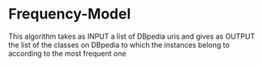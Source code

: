 # Frequency-Model

This algorithm takes as INPUT a list of DBpedia uris and gives as OUTPUT the list of the classes on DBpedia to which the instances belong to according to the most frequent one
